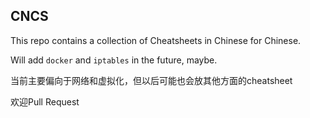 ## CNCS

This repo contains a collection of Cheatsheets in Chinese for Chinese.

Will add `docker` and `iptables` in the future, maybe.

当前主要偏向于网络和虚拟化，但以后可能也会放其他方面的cheatsheet

欢迎Pull Request
